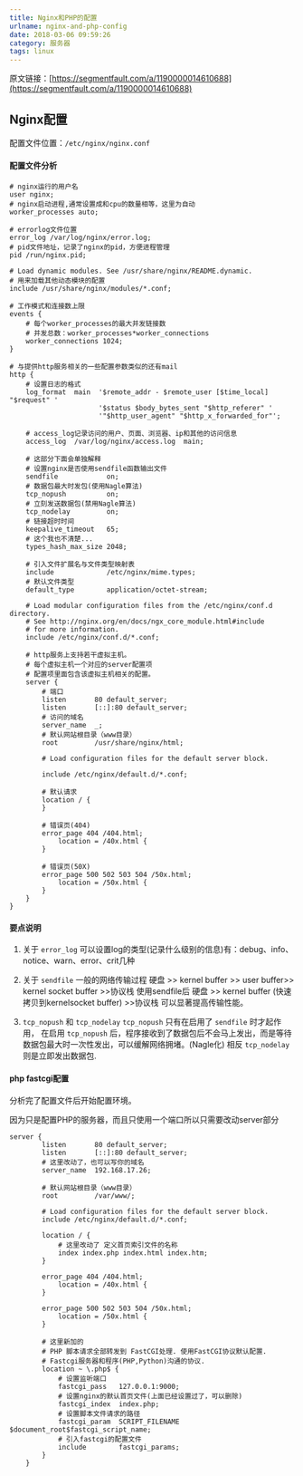 ```yaml
---
title: Nginx和PHP的配置
urlname: nginx-and-php-config
date: 2018-03-06 09:59:26
category: 服务器
tags: linux
---
```

原文链接：[https://segmentfault.com/a/1190000014610688](https://segmentfault.com/a/1190000014610688)

## Nginx配置
配置文件位置：`/etc/nginx/nginx.conf`
<!-- more -->
#### 配置文件分析
```
# nginx运行的用户名
user nginx;
# nginx启动进程,通常设置成和cpu的数量相等，这里为自动
worker_processes auto;

# errorlog文件位置
error_log /var/log/nginx/error.log;
# pid文件地址，记录了nginx的pid，方便进程管理
pid /run/nginx.pid;

# Load dynamic modules. See /usr/share/nginx/README.dynamic.
# 用来加载其他动态模块的配置
include /usr/share/nginx/modules/*.conf;

# 工作模式和连接数上限
events {
    # 每个worker_processes的最大并发链接数
    # 并发总数：worker_processes*worker_connections
    worker_connections 1024;
}

# 与提供http服务相关的一些配置参数类似的还有mail
http {
    # 设置日志的格式
    log_format  main  '$remote_addr - $remote_user [$time_local] "$request" '
                      '$status $body_bytes_sent "$http_referer" '
                      '"$http_user_agent" "$http_x_forwarded_for"';

    # access_log记录访问的用户、页面、浏览器、ip和其他的访问信息
    access_log  /var/log/nginx/access.log  main;

    # 这部分下面会单独解释
    # 设置nginx是否使用sendfile函数输出文件
    sendfile            on;
    # 数据包最大时发包(使用Nagle算法)
    tcp_nopush          on;
    # 立刻发送数据包(禁用Nagle算法)
    tcp_nodelay         on;
    # 链接超时时间
    keepalive_timeout   65;
    # 这个我也不清楚...
    types_hash_max_size 2048;

    # 引入文件扩展名与文件类型映射表
    include             /etc/nginx/mime.types;
    # 默认文件类型
    default_type        application/octet-stream;

    # Load modular configuration files from the /etc/nginx/conf.d directory.
    # See http://nginx.org/en/docs/ngx_core_module.html#include
    # for more information.
    include /etc/nginx/conf.d/*.conf;

    # http服务上支持若干虚拟主机。
    # 每个虚拟主机一个对应的server配置项
    # 配置项里面包含该虚拟主机相关的配置。
    server {
        # 端口
        listen       80 default_server;
        listen       [::]:80 default_server;
        # 访问的域名
        server_name  _;
        # 默认网站根目录（www目录）
        root         /usr/share/nginx/html;

        # Load configuration files for the default server block.

        include /etc/nginx/default.d/*.conf;

        # 默认请求
        location / {
        }

        # 错误页(404)
        error_page 404 /404.html;
            location = /40x.html {
        }

        # 错误页(50X)
        error_page 500 502 503 504 /50x.html;
            location = /50x.html {
        }
    }
}
```
#### 要点说明
1. 关于 `error_log` 可以设置log的类型(记录什么级别的信息)有：debug、info、notice、warn、error、crit几种

2. 关于 `sendfile`
一般的网络传输过程
硬盘 >> kernel buffer >> user buffer>> kernel socket buffer >>协议栈
使用sendfile后
硬盘 >> kernel buffer (快速拷贝到kernelsocket buffer) >>协议栈
可以显著提高传输性能。

3. `tcp_nopush` 和 `tcp_nodelay`
`tcp_nopush` 只有在启用了 `sendfile` 时才起作用，
在启用 `tcp_nopush` 后，程序接收到了数据包后不会马上发出，而是等待数据包最大时一次性发出，可以缓解网络拥堵。(Nagle化)
相反 `tcp_nodelay` 则是立即发出数据包.

#### php fastcgi配置
分析完了配置文件后开始配置环境。

因为只是配置PHP的服务器，而且只使用一个端口所以只需要改动server部分
```
server {
        listen       80 default_server;
        listen       [::]:80 default_server;
        # 这里改动了，也可以写你的域名
        server_name  192.168.17.26;
        
        # 默认网站根目录（www目录）
        root         /var/www/;

        # Load configuration files for the default server block.
        include /etc/nginx/default.d/*.conf;

        location / {
            # 这里改动了 定义首页索引文件的名称
            index index.php index.html index.htm;
        }

        error_page 404 /404.html;
            location = /40x.html {
        }

        error_page 500 502 503 504 /50x.html;
            location = /50x.html {
        }

        # 这里新加的
        # PHP 脚本请求全部转发到 FastCGI处理. 使用FastCGI协议默认配置.
        # Fastcgi服务器和程序(PHP,Python)沟通的协议.
        location ~ \.php$ {
            # 设置监听端口
            fastcgi_pass   127.0.0.1:9000;
            # 设置nginx的默认首页文件(上面已经设置过了，可以删除)
            fastcgi_index  index.php;
            # 设置脚本文件请求的路径
            fastcgi_param  SCRIPT_FILENAME  $document_root$fastcgi_script_name;
            # 引入fastcgi的配置文件
            include        fastcgi_params;
        }
    }
```